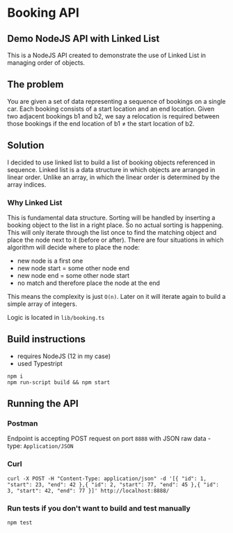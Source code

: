 # Booking API
## Demo NodeJS API with Linked List

This is a NodeJS API created to demonstrate the use of Linked List in managing order of objects.


## The problem
You are given a set of data representing a sequence of bookings on a single car. 
Each booking consists of a start location and an end location. 
Given two adjacent bookings b1 and b2, we say a relocation is required between those bookings if the end location of b1 ≠ the start location of b2.

## Solution
I decided to use linked list to build a list of booking objects referenced in sequence. Linked list is a data structure in which objects are arranged in linear order. Unlike an array, in which the linear order is determined by the array indices.

### Why Linked List

This is fundamental data structure. Sorting will be handled by inserting a booking object to the list in a right place. So no actual sorting is happening. This will only iterate through the list once to find the matching object and place the node next to it (before or after). There are four situations in which algorithm will decide where to place the node:

* new node is a first one
* new node start = some other node end
* new node end = some other node start
* no match and therefore place the node at the end

This means the complexity is just `O(n)`. Later on it will iterate again to build a simple array of integers.

Logic is located in `lib/booking.ts`
## Build instructions
* requires NodeJS (12 in my case)
* used Typestript

```
npm i
npm run-script build && npm start
```

## Running the API

### Postman
Endpoint is accepting POST request on port `8888` with JSON raw data - type: `Application/JSON`
  
### Curl
```
curl -X POST -H "Content-Type: application/json" -d '[{ "id": 1, "start": 23, "end": 42 },{ "id": 2, "start": 77, "end": 45 },{ "id": 3, "start": 42, "end": 77 }]' http://localhost:8888/
```

### Run tests if you don't want to build and test manually
```
npm test
```
